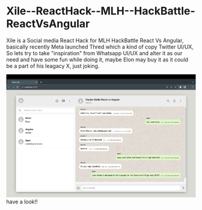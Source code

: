 # Xile--ReactHack--MLH--HackBattle-ReactVsAngular
 Xile is a Social media React Hack for MLH HackBattle React Vs Angular, basically recently Meta launched Thred which a kind of copy Twitter UI/UX, So lets try to take "inspiration" from Whatsapp UI/UX and alter it as our need and have some fun while doing it, maybe Elon may buy it as it could be a part of his leagacy X, just joking.
 
 <img src="./src/components/images/Screenshot 2023-07-30 at 12.26.15 PM.png">
 have a look!!